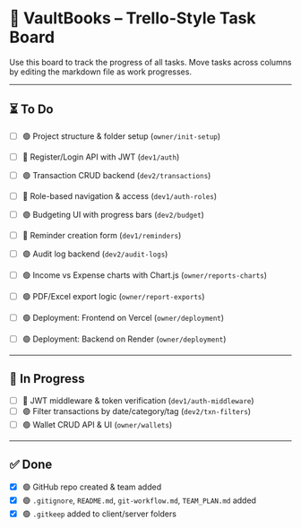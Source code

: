 # 📌 VaultBooks – Trello-Style Task Board

Use this board to track the progress of all tasks. Move tasks across columns by editing the markdown file as work progresses.

---

## ⏳ To Do

- [ ] 🟢 Project structure & folder setup (`owner/init-setup`)
- [ ] 🔵 Register/Login API with JWT (`dev1/auth`)
- [ ] 🟣 Transaction CRUD backend (`dev2/transactions`)

- [ ] 🔵 Role-based navigation & access (`dev1/auth-roles`)
- [ ] 🟣 Budgeting UI with progress bars (`dev2/budget`)
- [ ] 🔵 Reminder creation form (`dev1/reminders`)
- [ ] 🟣 Audit log backend (`dev2/audit-logs`)
- [ ] 🟢 Income vs Expense charts with Chart.js (`owner/reports-charts`)
- [ ] 🟢 PDF/Excel export logic (`owner/report-exports`)
- [ ] 🟢 Deployment: Frontend on Vercel (`owner/deployment`)
- [ ] 🟢 Deployment: Backend on Render (`owner/deployment`)

---

## 🔄 In Progress

- [ ] 🔵 JWT middleware & token verification (`dev1/auth-middleware`)
- [ ] 🟣 Filter transactions by date/category/tag (`dev2/txn-filters`)
- [ ] 🟢 Wallet CRUD API & UI (`owner/wallets`)

---

## ✅ Done

- [x] 🟢 GitHub repo created & team added
- [x] 🟢 `.gitignore`, `README.md`, `git-workflow.md`, `TEAM_PLAN.md` added
- [x] 🟢 `.gitkeep` added to client/server folders

